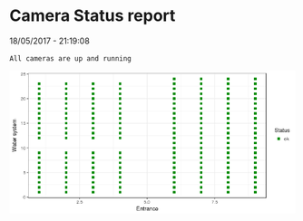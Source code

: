Camera Status report
================
18/05/2017 - 21:19:08

    All cameras are up and running

![](camreport_files/figure-markdown_github/unnamed-chunk-2-1.png)
